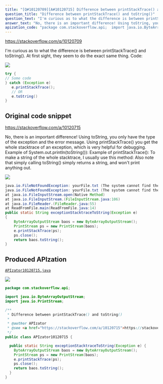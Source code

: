 ```yaml
---
title: "[Q#10120709][A#10120715] Difference between printStackTrace() and toString()"
question_title: "Difference between printStackTrace() and toString()"
question_text: "I'm curious as to what the difference is between printStackTrace() and toString(). At first sight, they seem to do the exact same thing. Code:"
answer_text: "No, there is an important difference! Using toString, you only have the type of the exception and the error message. Using printStackTrace() you get the whole stacktrace of an exception, which is very helpful for debugging. Example of System.out.println(toString()): Example of printStackTrace(): To make a string of the whole stacktrace, I usually use this method: Also note that simply calling toString() simply returns a string, and won't print anything out."
apization_code: "package com.stackoverflow.api;  import java.io.ByteArrayOutputStream; import java.io.PrintStream;  /**  * Difference between printStackTrace() and toString()  *  * @author APIzator  * @see <a href=\"https://stackoverflow.com/a/10120715\">https://stackoverflow.com/a/10120715</a>  */ public class APIzator10120715 {    public static String exceptionStacktraceToString(Exception e) {     ByteArrayOutputStream baos = new ByteArrayOutputStream();     PrintStream ps = new PrintStream(baos);     e.printStackTrace(ps);     ps.close();     return baos.toString();   } }"
---
```


https://stackoverflow.com/q/10120709

I&#x27;m curious as to what the difference is between printStackTrace() and toString().
At first sight, they seem to do the exact same thing.
Code:


<div class="code-logo"><img src="/stackoverflow.png" /></div>

```java
try {
// Some code
} catch (Exception e)
   e.printStackTrace();
   // OR
   e.toString()
}
```


## Original code snippet

https://stackoverflow.com/a/10120715

No, there is an important difference! Using toString, you only have the type of the exception and the error message. Using printStackTrace() you get the whole stacktrace of an exception, which is very helpful for debugging.
Example of System.out.println(toString()):
Example of printStackTrace():
To make a string of the whole stacktrace, I usually use this method:
Also note that simply calling toString() simply returns a string, and won&#x27;t print anything out.

<div class="code-logo"><img src="/stackoverflow.png" /></div>

```java
java.io.FileNotFoundException: yourFile.txt (The system cannot find the file specified)
java.io.FileNotFoundException: yourFile.txt (The system cannot find the file specified)
at java.io.FileInputStream.open(Native Method)
at java.io.FileInputStream.(FileInputStream.java:106)
at java.io.FileReader.(FileReader.java:55)
at ReadFromFile.main(ReadFromFile.java:14)
public static String exceptionStacktraceToString(Exception e)
{
    ByteArrayOutputStream baos = new ByteArrayOutputStream();
    PrintStream ps = new PrintStream(baos);
    e.printStackTrace(ps);
    ps.close();
    return baos.toString();
}
```

## Produced APIzation

[`APIzator10120715.java`](https://github.com/pasqualesalza/apization-temp/raw/main/data/search/APIzator10120715.java)

<div class="code-logo"><img src="/apizator.png" /></div>

```java
package com.stackoverflow.api;

import java.io.ByteArrayOutputStream;
import java.io.PrintStream;

/**
 * Difference between printStackTrace() and toString()
 *
 * @author APIzator
 * @see <a href="https://stackoverflow.com/a/10120715">https://stackoverflow.com/a/10120715</a>
 */
public class APIzator10120715 {

  public static String exceptionStacktraceToString(Exception e) {
    ByteArrayOutputStream baos = new ByteArrayOutputStream();
    PrintStream ps = new PrintStream(baos);
    e.printStackTrace(ps);
    ps.close();
    return baos.toString();
  }
}

```